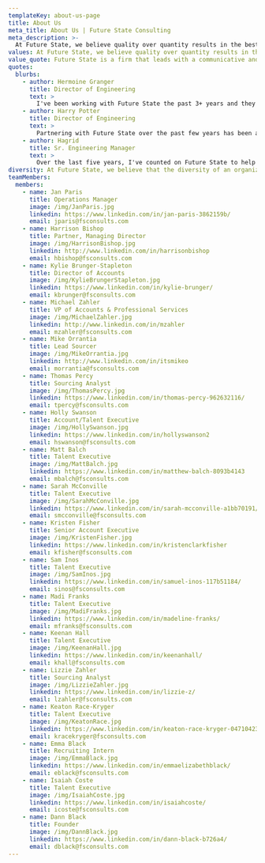 ```yaml
---
templateKey: about-us-page
title: About Us
meta_title: About Us | Future State Consulting
meta_description: >-
  At Future State, we believe quality over quantity results in the best outcomes. That means we nurture relationships first, and then do the legwork to pre-screen and match right-fit, diverse candidates with organizations, and provide custom consulting.
values: At Future State, we believe quality over quantity results in the best outcomes. That means we nurture relationships first, and then do the legwork to pre-screen and match right-fit, diverse candidates with organizations, and provide custom consulting.
value_quote: Future State is a firm that leads with a communicative and ethical approach in all aspects of their business. They're inclusive, collaborative and always driven to support our organizations growth. -VP of Engineering Fortune 500 Company
quotes:
  blurbs:
    - author: Hermoine Granger
      title: Director of Engineering
      text: >
        I've been working with Future State the past 3+ years and they have been great at finding the best talent for us! They are also extremely nice to work with! Would always recommend them!
    - author: Harry Potter
      title: Director of Engineering
      text: >
        Partnering with Future State over the past few years has been absolutely fantastic! Their collaborative approach in deeply understanding our business problem - both the vision of what we are building and where we are going, time and again has helped us establish and refine a hiring strategy that has found us many incredibly talented engineers and engineering leaders. I highly recommend working together with them. You will truly see the difference!
    - author: Hagrid
      title: Sr. Engineering Manager
      text: >
        Over the last five years, I've counted on Future State to help me build world-class teams at Nike, WalmartLabs, and now eBay. With every engagement, whether I'm looking to hire a single specialist or build an entire squad, the team at Future State listens to my needs, and quickly delivers a short list of candidates that are excited for the opportunity.
diversity: At Future State, we believe that the diversity of an organizations talent facilitates diversity of thought and creativity, and establishes a more equitable workplace and world.
teamMembers:
  members:
    - name: Jan Paris
      title: Operations Manager
      image: /img/JanParis.jpg
      linkedin: https://www.linkedin.com/in/jan-paris-3862159b/
      email: jparis@fsconsults.com
    - name: Harrison Bishop
      title: Partner, Managing Director
      image: /img/HarrisonBishop.jpg
      linkedin: http://www.linkedin.com/in/harrisonbishop
      email: hbishop@fsconsults.com
    - name: Kylie Brunger-Stapleton
      title: Director of Accounts
      image: /img/KylieBrungerStapleton.jpg
      linkedin: https://www.linkedin.com/in/kylie-brunger/
      email: kbrunger@fsconsults.com
    - name: Michael Zahler
      title: VP of Accounts & Professional Services
      image: /img/MichaelZahler.jpg
      linkedin: http://www.linkedin.com/in/mzahler
      email: mzahler@fsconsults.com
    - name: Mike Orrantia
      title: Lead Sourcer
      image: /img/MikeOrrantia.jpg
      linkedin: http://www.linkedin.com/in/itsmikeo
      email: morrantia@fsconsults.com
    - name: Thomas Percy
      title: Sourcing Analyst
      image: /img/ThomasPercy.jpg
      linkedin: https://www.linkedin.com/in/thomas-percy-962632116/
      email: tpercy@fsconsults.com
    - name: Holly Swanson
      title: Account/Talent Executive
      image: /img/HollySwanson.jpg
      linkedin: https://www.linkedin.com/in/hollyswanson2
      email: hswanson@fsconsults.com
    - name: Matt Balch
      title: Talent Executive
      image: /img/MattBalch.jpg
      linkedin: https://www.linkedin.com/in/matthew-balch-8093b4143
      email: mbalch@fsconsults.com
    - name: Sarah McConville
      title: Talent Executive
      image: /img/SarahMcConville.jpg
      linkedin: https://www.linkedin.com/in/sarah-mcconville-a1bb70191/
      email: smcconville@fsconsults.com
    - name: Kristen Fisher
      title: Senior Account Executive
      image: /img/KristenFisher.jpg
      linkedin: https://www.linkedin.com/in/kristenclarkfisher
      email: kfisher@fsconsults.com
    - name: Sam Inos
      title: Talent Executive
      image: /img/SamInos.jpg
      linkedin: https://www.linkedin.com/in/samuel-inos-117b51184/
      email: sinos@fsconsults.com
    - name: Madi Franks
      title: Talent Executive
      image: /img/MadiFranks.jpg
      linkedin: https://www.linkedin.com/in/madeline-franks/
      email: mfranks@fsconsults.com
    - name: Keenan Hall
      title: Talent Executive
      image: /img/KeenanHall.jpg
      linkedin: https://www.linkedin.com/in/keenanhall/
      email: khall@fsconsults.com
    - name: Lizzie Zahler
      title: Sourcing Analyst
      image: /img/LizzieZahler.jpg
      linkedin: https://www.linkedin.com/in/lizzie-z/
      email: lzahler@fsconsults.com
    - name: Keaton Race-Kryger
      title: Talent Executive
      image: /img/KeatonRace.jpg
      linkedin: https://www.linkedin.com/in/keaton-race-kryger-047104237/
      email: kracekryger@fsconsults.com
    - name: Emma Black
      title: Recruiting Intern
      image: /img/EmmaBlack.jpg
      linkedin: https://www.linkedin.com/in/emmaelizabethblack/
      email: eblack@fsconsults.com
    - name: Isaiah Coste
      title: Talent Executive
      image: /img/IsaiahCoste.jpg
      linkedin: https://www.linkedin.com/in/isaiahcoste/
      email: icoste@fsconsults.com
    - name: Dann Black
      title: Founder
      image: /img/DannBlack.jpg
      linkedin: https://www.linkedin.com/in/dann-black-b726a4/
      email: dblack@fsconsults.com
---
```

